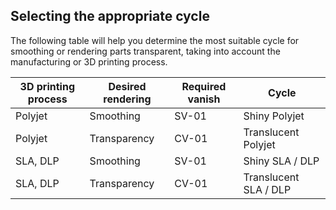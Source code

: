 ## Selecting the appropriate cycle

The following table will help you determine the most suitable cycle for smoothing or rendering parts transparent, taking into account the manufacturing or 3D printing process.

| **3D printing process** | **Desired rendering** | **Required vanish** | **Cycle** |
| ---------- | --------- | ------ | --------- |
| Polyjet | Smoothing | SV-01 | Shiny Polyjet |
| Polyjet | Transparency | CV-01 | Translucent Polyjet |
| SLA, DLP | Smoothing | SV-01 | Shiny SLA / DLP |
| SLA, DLP | Transparency | CV-01 | Translucent SLA / DLP |
